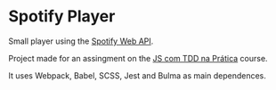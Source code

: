 # Spotify Player

Small player using the [Spotify Web API](https://developer.spotify.com/documentation/web-api/). 

Project made for an assingment on the [JS com TDD na Prática](https://www.udemy.com/js-com-tdd-na-pratica/learn/v4/overview) course.

It uses Webpack, Babel, SCSS, Jest and Bulma as main dependences.